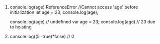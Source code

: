 1.  console.log(age)  ReferenceError //Cannot access 'age' before initialization
    let age = 23;
    console.log(age);

    console.log(age)   // undefined
    var age = 23;
    console.log(age)  // 23 
    due to hoisting

2. console.log((5+true)*false) // 0